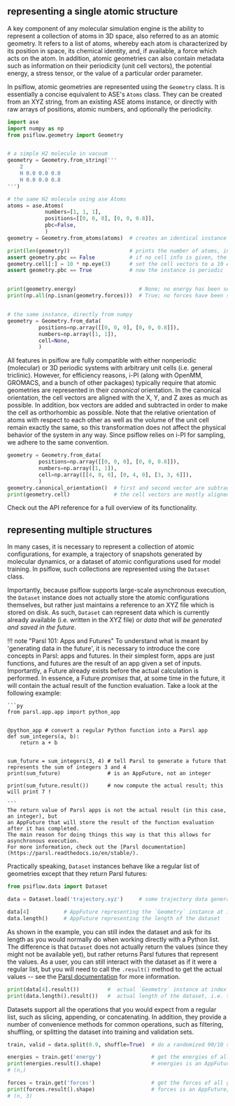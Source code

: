 ## representing a single atomic structure

A key component of any molecular simulation engine is the ability to represent a collection of atoms in 3D space, 
also referred to as an atomic geometry.
It refers to a list of atoms, whereby each atom is characterized by its position in space, its chemical identity, and, if available, a force which acts on the atom.
In addition, atomic geometries can also contain metadata such as information on their periodicity (unit cell vectors), the potential energy, a stress tensor, or the value of a particular order parameter.

In psiflow, atomic geometries are represented using the `Geometry` class. It is essentially a concise equivalent to ASE's `Atoms` class. They can be created from an XYZ string, from an existing ASE atoms instance, or directly with raw arrays of positions, atomic numbers, and optionally the periodicity.
```py
import ase
import numpy as np
from psiflow.geometry import Geometry


# a simple H2 molecule in vacuum
geometry = Geometry.from_string('''
    2
    H 0.0 0.0 0.0
    H 0.0 0.0 0.8
''')

# the same H2 molecule using ase Atoms
atoms = ase.Atoms(
            numbers=[1, 1, 1],
            positions=[[0, 0, 0], [0, 0, 0.8]],
            pbc=False,
            )
geometry = Geometry.from_atoms(atoms)  # creates an identical instance

print(len(geometry))                   # prints the number of atoms, in this case 2
assert geometry.pbc == False           # if no cell info is given, the instance is assumed to be non-periodic
geometry.cell[:] = 10 * np.eye(3)      # set the cell vectors to a 10 A x 10 A x 10 A cube
assert geometry.pbc == True            # now the instance is periodic


print(geometry.energy)                    # None; no energy has been set
print(np.all(np.isnan(geometry.forces)))  # True; no forces have been set


# the same instance, directly from numpy
geometry = Geometry.from_data(
          positions=np.array([[0, 0, 0], [0, 0, 0.8]]),
          numbers=np.array([1, 1]),
          cell=None,
          )

```

All features in psiflow are fully compatible with either nonperiodic (molecular) or 3D periodic systems with arbitrary unit cells (i.e. general triclinic). However, for efficiency reasons, i-PI (along with OpenMM, GROMACS, and a bunch of other packages) typically require that atomic geometries are represented in their *canonical* orientation.
In the canonical orientation, the cell vectors are aligned with the X, Y, and Z axes as much as possible.
In addition, box vectors are added and subtracted in order to make the cell as orthorhombic as possible.
Note that the relative orientation of atoms with respect to each other as well as the volume of the unit cell remain exactly the same, so this transformation does not affect the physical behavior of the system in any way.
Since psiflow relies on i-PI for sampling, we adhere to the same convention.

```py
geometry = Geometry.from_data(
          positions=np.array([[0, 0, 0], [0, 0, 0.8]]),
          numbers=np.array([1, 1]),
          cell=np.array([[4, 0, 0], [0, 4, 0], [3, 3, 6]]),
          )
geometry.canonical_orientation()  # first and second vector are subtracted from the third
print(geometry.cell)              # the cell vectors are mostly aligned with the axes
```
Check out the API reference for a full overview of its functionality.


## representing multiple structures

In many cases, it is necessary to represent a collection of atomic configurations, for example, a trajectory of snapshots generated by molecular dynamics, or a dataset of atomic configurations used for model training.
In psiflow, such collections are represented using the `Dataset` class.

Importantly, because psiflow supports large-scale asynchronous execution, the `Dataset` instance does not actually store the atomic configurations themselves, but rather just maintains a reference to an XYZ file which is stored on disk.
As such, `Dataset` can represent data which is currently already available (i.e. written in the XYZ file) or *data that will be generated and saved in the future*.

!!! note "Parsl 101: Apps and Futures"
    To understand what is meant by 'generating data in the future', it is necessary
    to introduce the core concepts in Parsl: apps and futures. In their simplest
    form, apps are just functions, and futures are the result of an app given
    a set of inputs. Importantly, a Future already exists before the actual calculation
    is performed. In essence, a Future _promises_ that, at some time in the future, it will
    contain the actual result of the function evaluation. Take a look at the following
    example:

    ```py
    from parsl.app.app import python_app


    @python_app # convert a regular Python function into a Parsl app
    def sum_integers(a, b):
        return a + b


    sum_future = sum_integers(3, 4) # tell Parsl to generate a future that represents the sum of integers 3 and 4
    print(sum_future)               # is an AppFuture, not an integer

    print(sum_future.result())      # now compute the actual result; this will print 7 !

    ```
    The return value of Parsl apps is not the actual result (in this case, an integer), but
    an AppFuture that will store the result of the function evaluation after it has completed.
    The main reason for doing things this way is that this allows for asynchronous execution.
    For more information, check out the [Parsl documentation](https://parsl.readthedocs.io/en/stable/).

Practically speaking, `Dataset` instances behave like a regular list of geometries except that they return Parsl futures:

```py
from psiflow.data import Dataset

data = Dataset.load('trajectory.xyz')     # some trajectory data generated before

data[4]           # AppFuture representing the `Geometry` instance at index 4
data.length()     # AppFuture representing the length of the dataset

```
As shown in the example, you can still index the dataset and ask for its length as you would normally do when working directly with a Python list.
The difference is that `Dataset` does not actually return the values (since they might not be available yet), but rather returns Parsl futures that represent the values.
As a user, you can still interact with the dataset as if it were a regular list, but you will need to call the `.result()` method to get the actual values -- see the [Parsl documentation](https://parsl.readthedocs.io/en/stable/) for more information.

```py
print(data[4].result())         #  actual `Geometry` instance at index 4
print(data.length().result())   #  actual length of the dataset, i.e. the number of states in `train.xyz`
```

Datasets support all the operations that you would expect from a regular list, such as slicing, appending, or concatenating. In addition, they provide a number of convenience methods for common operations, such as filtering, shuffling, or splitting the dataset into training and validation sets.
```py
train, valid = data.split(0.9, shuffle=True)  # do a randomized 90/10 split

energies = train.get('energy')                # get the energies of all geometries in the training set
print(energies.result().shape)                # energies is an AppFuture, so we need to call .result()
# (n,)

forces = train.get('forces')                  # get the forces of all geometries in the training set
print(forces.result().shape)                  # forces is an AppFuture, so we need to call .result()
# (n, 3)
```
